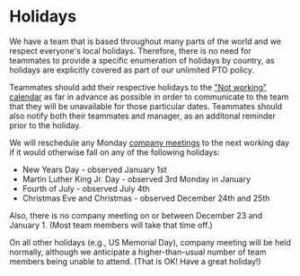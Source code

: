 # Holidays

We have a team that is based throughout many parts of the world and we respect everyone's local holidays. Therefore, there is no need for teammates to provide a specific enumeration of holidays by country, as holidays are explicitly covered as part of our unlimited PTO policy.

Teammates should add their respective holidays to the ["Not working" calendar](https://calendar.google.com/calendar?cid=c291cmNlZ3JhcGguY29tX2JiMGppMHY4OHFtbWw2bGJubW1iYTR2bzBvQGdyb3VwLmNhbGVuZGFyLmdvb2dsZS5jb20) as far in advance as possible in order to communicate to the team that they will be unavailable for those particular dates. Teammates should also notify both their teammates and manager, as an additonal reminder prior to the holiday.

We will reschedule any Monday [company meetings](../communication/company_meeting.md) to the next working day if it would otherwise fall on any of the following holidays:

* New Years Day - observed January 1st
* Martin Luther King Jr. Day - observed 3rd Monday in January
* Fourth of July - observed July 4th
* Christmas Eve and Christmas - observed December 24th and 25th

Also, there is no company meeting on or between December 23 and January 1. (Most team members will take that time off.)

On all other holidays (e.g., US Memorial Day), company meeting will be held normally, although we anticipate a higher-than-usual number of team members being unable to attend. (That is OK! Have a great holiday!)

